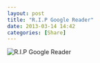 ```yaml
---
layout: post
title: "R.I.P Google Reader"
date: 2013-03-14 14:42
categories: [Share]
---
```


![R.I.P Google Reader](https://lh4.googleusercontent.com/-KJdt9iyQ3kk/UUFwbwOojjI/AAAAAAAADi8/XB-pWNB11qM/s600-d/RIP_GR.png)

